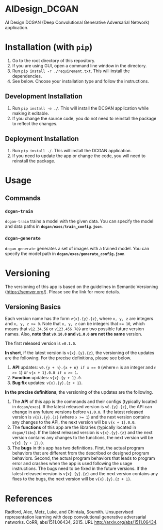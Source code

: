 [//]: # "Initially added by: liu-yucheng"
[//]: # "Last updated by: liu-yucheng"

# AIDesign_DCGAN

AI Design DCGAN (Deep Convolutional Generative Adversarial Network) application.

# Installation (with `pip`)

1. Go to the root directory of this repository.
2. If you are using GUI, open a command line window in the directory.
3. Run `pip install -r ./requirement.txt`. This will install the dependencies.
4. See below. Choose your installation type and follow the instructions.

## Development Installation

1. Run `pip install -e ./`. This will install the DCGAN application while making it editable.
2. If you change the source code, you do not need to reinstall the package to reflect the changes.

## Deployment Installation

1. Run `pip install ./`. This will install the DCGAN application.
2. If you need to update the app or change the code, you will need to reinstall the package.

# Usage

## Commands

### `dcgan-train`

`dcgan-train` trains a model with the given data. You can specify the model and data paths in **`dcgan/exes/train_config.json`**.

### `dcgan-generate`

`dcgan-generate` generates a set of images with a trained model. You can specify the model path in **`dcgan/exes/generate_config.json`**.

# Versioning

The versioning of this app is based on the guidelines in Semantic Versioning (<https://semver.org/>). Please see the link for more details.

## Versioning Basics

Each version name has the form `v{x}.{y}.{z}`, where `x, y, z` are integers and `x, y, z >= 0`. Note that `x, y, z` can be integers that `>= 10`, which means that `v12.34.56` or `v123.456.789` are two possible future version names. Also, **note that `v0.10.0` and `v1.0.0` are not the same** version.

The first released version is `v0.1.0`.

**In short**, if the latest version is `v{x}.{y}.{z}`, the versioning of the updates are the following. For the precise definitions, please see below.

1. **API** updates: `v0.{y + n}.{x + n} if x == 0` (where `n` is an integer and `n >= 1`) or `v{x + 1}.0.0 if x >= 1`.
2. **Function** updates: `v{x}.{y + 1}.0`.
3. **Bug fix** updates: `v{x}.{y}.{z + 1}`.

**In the precise definitions**, the versioning of the updates are the following.

1. The **API** of this app is the commands and their configs (typically located in `dcgan/exes`). If the latest released version is `v0.{y}.{z}`, the API can change in any future versions before `v1.0.0`. If the latest released version is `v{x}.{y}.{z}` (where `x >= 1`) and the next version contains any changes to the API, the next version will be `v{x + 1}.0.0`.
2. The **functions** of this app are the libraries (typically located in `dcgan/libs`). If the latest released version is `v{x}.{y}.{z}` and the next version contains any changes to the functions, the next version will be `v{x}.{y + 1}.0`.
3. The **bugs** in this app has two definitions. First, the actual program behaviors that are different from the described or designed program behaviors. Second, the actual program behaviors that leads to program error and crashes when the app is used following the usage instructions. The bugs need to be fixed in the future versions. If the latest released version is `v{x}.{y}.{z}` and the next version contains any fixes to the bugs, the next version will be `v{x}.{y}.{z + 1}`.

# References

Radford, Alec, Metz, Luke, and Chintala, Soumith. Unsupervised representation learning with deep convolutional generative adversarial networks. CoRR, abs/1511.06434, 2015. URL <http://arxiv.org/abs/1511.06434>.


